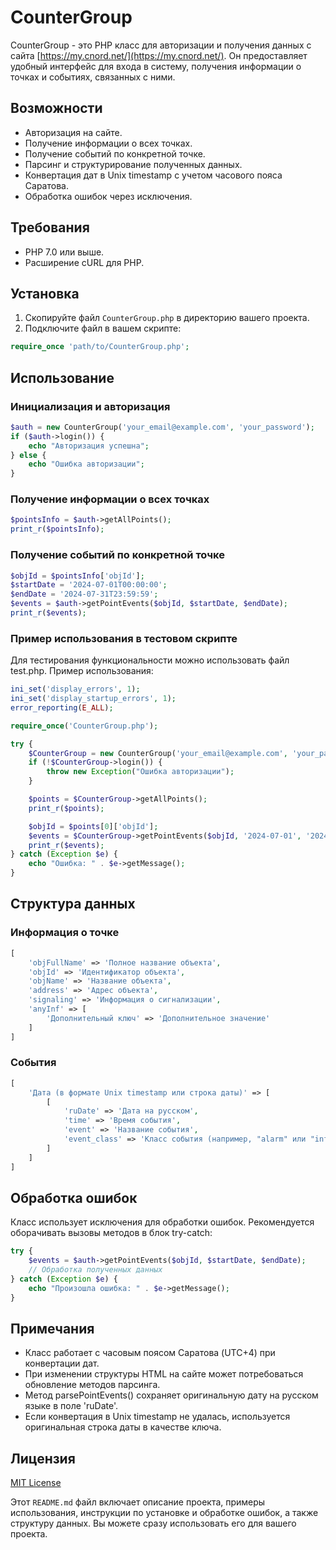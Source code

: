 # CounterGroup

CounterGroup - это PHP класс для авторизации и получения данных с сайта [https://my.cnord.net/](https://my.cnord.net/). Он предоставляет удобный интерфейс для входа в систему, получения информации о точках и событиях, связанных с ними.

## Возможности

- Авторизация на сайте.
- Получение информации о всех точках.
- Получение событий по конкретной точке.
- Парсинг и структурирование полученных данных.
- Конвертация дат в Unix timestamp с учетом часового пояса Саратова.
- Обработка ошибок через исключения.

## Требования

- PHP 7.0 или выше.
- Расширение cURL для PHP.

## Установка

1. Скопируйте файл `CounterGroup.php` в директорию вашего проекта.
2. Подключите файл в вашем скрипте:

```php
require_once 'path/to/CounterGroup.php';
```

## Использование

### Инициализация и авторизация

```php
$auth = new CounterGroup('your_email@example.com', 'your_password');
if ($auth->login()) {
    echo "Авторизация успешна";
} else {
    echo "Ошибка авторизации";
}
```

### Получение информации о всех точках

```php
$pointsInfo = $auth->getAllPoints();
print_r($pointsInfo);
```

### Получение событий по конкретной точке

```php
$objId = $pointsInfo['objId'];
$startDate = '2024-07-01T00:00:00';
$endDate = '2024-07-31T23:59:59';
$events = $auth->getPointEvents($objId, $startDate, $endDate);
print_r($events);
```

### Пример использования в тестовом скрипте
Для тестирования функциональности можно использовать файл test.php. Пример использования:

```php
ini_set('display_errors', 1);
ini_set('display_startup_errors', 1);
error_reporting(E_ALL);

require_once('CounterGroup.php');

try {
    $CounterGroup = new CounterGroup('your_email@example.com', 'your_password');
    if (!$CounterGroup->login()) {
        throw new Exception("Ошибка авторизации");
    }

    $points = $CounterGroup->getAllPoints();
    print_r($points);

    $objId = $points[0]['objId'];
    $events = $CounterGroup->getPointEvents($objId, '2024-07-01', '2024-07-07');
    print_r($events);
} catch (Exception $e) {
    echo "Ошибка: " . $e->getMessage();
}
```

## Структура данных

### Информация о точке

```php
[
    'objFullName' => 'Полное название объекта',
    'objId' => 'Идентификатор объекта',
    'objName' => 'Название объекта',
    'address' => 'Адрес объекта',
    'signaling' => 'Информация о сигнализации',
    'anyInf' => [
        'Дополнительный ключ' => 'Дополнительное значение'
    ]
]
```

### События

```php
[
    'Дата (в формате Unix timestamp или строка даты)' => [
        [
            'ruDate' => 'Дата на русском',
            'time' => 'Время события',
            'event' => 'Название события',
            'event_class' => 'Класс события (например, "alarm" или "info")',
        ]
    ]
]
```

## Обработка ошибок
Класс использует исключения для обработки ошибок. Рекомендуется оборачивать вызовы методов в блок try-catch:

```php
try {
    $events = $auth->getPointEvents($objId, $startDate, $endDate);
    // Обработка полученных данных
} catch (Exception $e) {
    echo "Произошла ошибка: " . $e->getMessage();
}
```

## Примечания

- Класс работает с часовым поясом Саратова (UTC+4) при конвертации дат.
- При изменении структуры HTML на сайте может потребоваться обновление методов парсинга.
- Метод parsePointEvents() сохраняет оригинальную дату на русском языке в поле 'ruDate'.
- Если конвертация в Unix timestamp не удалась, используется оригинальная строка даты в качестве ключа.

## Лицензия
[MIT License](https://opensource.org/licenses/MIT)


Этот `README.md` файл включает описание проекта, примеры использования, инструкции по установке и обработке ошибок, а также структуру данных. Вы можете сразу использовать его для вашего проекта.
